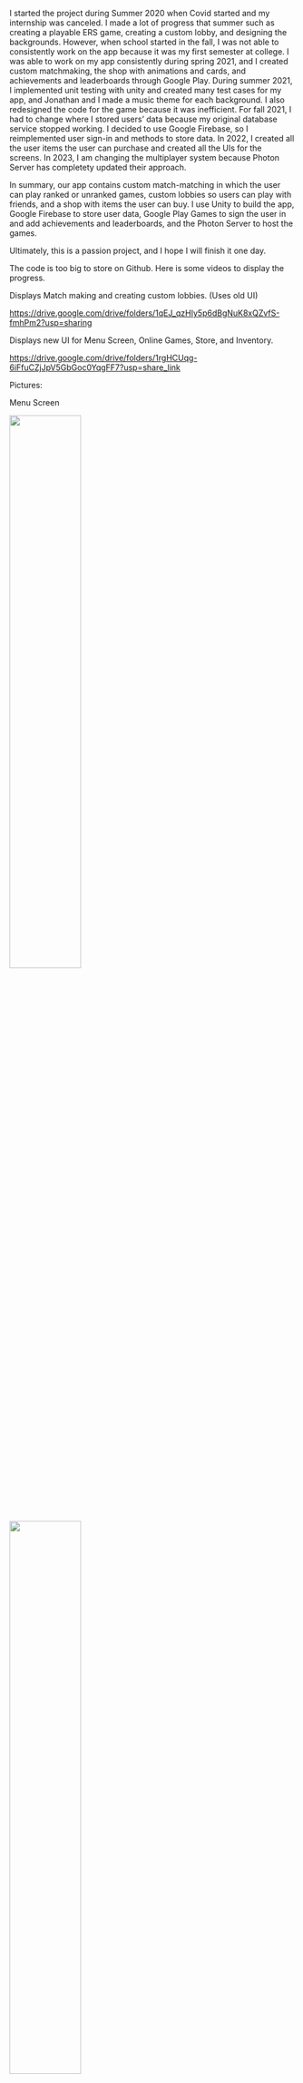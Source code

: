 I started the project during Summer 2020 when Covid started and my internship was canceled. I made a lot of progress that summer such as creating a playable ERS game, creating a custom lobby, and designing the backgrounds. However, when school started in the fall, I was not able to consistently work on the app because it was my first semester at college. I was able to work on my app consistently during spring 2021, and I created custom matchmaking, the shop with animations and cards, and achievements and leaderboards through Google Play. During summer 2021, I implemented unit testing with unity and created many test cases for my app, and Jonathan and I made a music theme for each background. I also redesigned the code for the game because it was inefficient. For fall 2021, I had to change where I stored users’ data because my original database service stopped working. I decided to use Google Firebase, so I reimplemented user sign-in and methods to store data. In 2022, I created all the user items the user can purchase and created all the UIs for the screens. In 2023, I am changing the multiplayer system because Photon Server has completety updated their approach. 

In summary, our app contains custom match-matching in which the user can play ranked or unranked games, custom lobbies so users can play with friends, and a shop with items the user can buy. I use Unity to build the app, Google Firebase to store user data, Google Play Games to sign the user in and add achievements and leaderboards, and the Photon Server to host the games. 

Ultimately, this is a passion project, and I hope I will finish it one day.

The code is too big to store on Github. Here is some videos to display the progress.

Displays Match making and creating custom lobbies. (Uses old UI)

https://drive.google.com/drive/folders/1qEJ_qzHIy5p6dBgNuK8xQZvfS-fmhPm2?usp=sharing

Displays new UI for Menu Screen, Online Games, Store, and Inventory.

https://drive.google.com/drive/folders/1rgHCUqg-6iFfuCZjJpV5GbGoc0YqgFF7?usp=share_link

Pictures:

Menu Screen

<img src="https://user-images.githubusercontent.com/46753790/270210872-339e2a6d-9b31-49a9-ad11-d54506d0ffb2.jpg" width=50% height=50%>

<img src="https://user-images.githubusercontent.com/46753790/270211325-eafdbe1c-25df-48b6-b2d5-c000029d2112.jpg" width=50% height=50%>

<img src="https://user-images.githubusercontent.com/46753790/270211355-c012aa58-4da3-4a53-a3d7-dcb96b7c0f9f.jpg" width=50% height=50%>

<img src="https://user-images.githubusercontent.com/46753790/270211383-97ba36cd-364f-4bb3-bd79-107191846ebd.jpg" width=50% height=50%>
